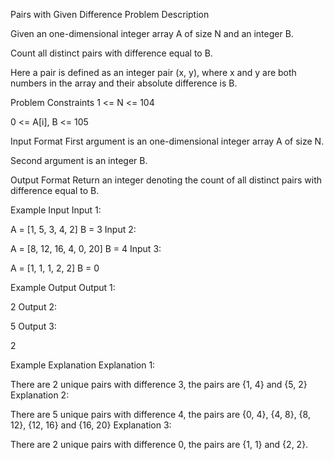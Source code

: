 Pairs with Given Difference
Problem Description

Given an one-dimensional integer array A of size N and an integer B.

Count all distinct pairs with difference equal to B.

Here a pair is defined as an integer pair (x, y), where x and y are both numbers in the array and their absolute difference is B.



Problem Constraints
1 <= N <= 104

0 <= A[i], B <= 105



Input Format
First argument is an one-dimensional integer array A of size N.

Second argument is an integer B.



Output Format
Return an integer denoting the count of all distinct pairs with difference equal to B.



Example Input
Input 1:

A = [1, 5, 3, 4, 2]
B = 3
Input 2:

A = [8, 12, 16, 4, 0, 20]
B = 4
Input 3:

A = [1, 1, 1, 2, 2]
B = 0


Example Output
Output 1:

2
Output 2:

5
Output 3:

2


Example Explanation
Explanation 1:

There are 2 unique pairs with difference 3, the pairs are {1, 4} and {5, 2}
Explanation 2:

There are 5 unique pairs with difference 4, the pairs are {0, 4}, {4, 8}, {8, 12}, {12, 16} and {16, 20}
Explanation 3:

There are 2 unique pairs with difference 0, the pairs are {1, 1} and {2, 2}.